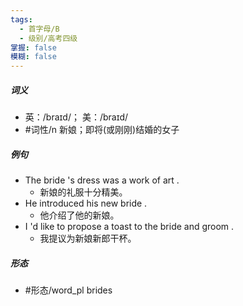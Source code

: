 ```yaml
---
tags:
  - 首字母/B
  - 级别/高考四级
掌握: false
模糊: false
---
```

##### 词义
- 英：/braɪd/； 美：/braɪd/
- #词性/n  新娘；即将(或刚刚)结婚的女子
##### 例句
- The bride 's dress was a work of art .
	- 新娘的礼服十分精美。
- He introduced his new bride .
	- 他介绍了他的新娘。
- I 'd like to propose a toast to the bride and groom .
	- 我提议为新娘新郎干杯。
##### 形态
- #形态/word_pl brides
